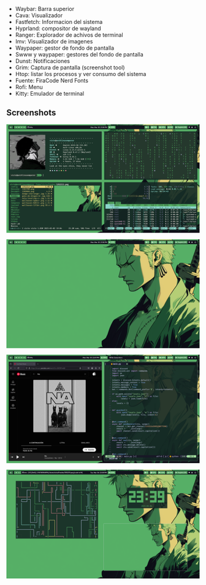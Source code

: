
- Waybar: Barra superior
- Cava: Visualizador
- Fastfetch: Informacion del sistema
- Hyprland: compositor de wayland
- Ranger: Explorador de achivos de terminal
- Imv: Visualizador de imagenes
- Waypaper: gestor de fondo de pantalla
- Swww y waypaper: gestores del fondo de pantalla
- Dunst: Notificaciones
- Grim: Captura de pantalla (screenshot tool)
- Htop: listar los procesos y ver consumo del sistema
- Fuente: FiraCode Nerd Fonts
- Rofi: Menu
- Kitty: Emulador de terminal

## Screenshots

![Captura1](screenshots/screenshot-2025-03-03_21-56-45.jpg)

![Captura2](screenshots/screenshot-2025-03-03_21-56-57.jpg)

![Captura3](screenshots/screenshot-2025-03-03_22-01-28.jpg)

![Captura4](screenshots/screenshot-2025-03-04_23-39-11.jpg)
